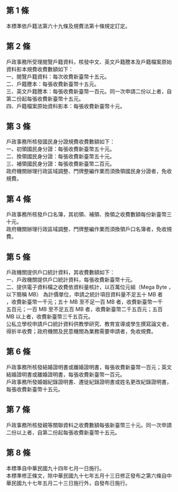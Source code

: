 第 1 條
-------
本標準依戶籍法第六十九條及規費法第十條規定訂定。

第 2 條
-------
戶政事務所受理閱覽戶籍資料，核發中文、英文戶籍謄本及戶籍檔案原始  
資料影本規費收費數額如下：  
一、閱覽戶籍資料：每次收費新臺幣十五元。  
二、戶籍謄本：每張收費新臺幣十五元。  
三、英文戶籍謄本：每張收費新臺幣一百元。同一次申請二份以上者，自  
    第二份起每張收費新臺幣十五元。  
四、戶籍檔案原始資料影本：每張收費新臺幣十元。

第 3 條
-------
戶政事務所核發國民身分證規費收費數額如下：  
一、初領國民身分證：每張收費新臺幣五十元。  
二、換領國民身分證：每張收費新臺幣五十元。  
三、補領國民身分證：每張收費新臺幣二百元。  
政府機關辦理行政區域調整、門牌整編作業而須換領國民身分證者，免收  
規費。

第 4 條
-------
戶政事務所核發戶口名簿，其初領、補領、換領之收費數額每份新臺幣三  
十元。  
政府機關辦理行政區域調整、門牌整編作業而須換領戶口名簿者，免收規  
費。

第 5 條
-------
戶政機關提供戶口統計資料，其收費數額如下：  
一、戶政機關提供戶口統計資料，每張收費新臺幣十元。  
二、提供電子資料檔之收費依資料量核計，以百萬位元組（Mega Byte ，  
    以下簡稱 MB） 為計價單位，申請之統計項目資料量不足五十 MB 者  
    ，收費新臺幣一千元；五十 MB 至不足一百 MB 者，收費新臺幣一千  
    五百元；一百 MB 至不足五百 MB 者，收費新臺幣二千五百元；五百  
    MB  以上者，收費新臺幣三千五百元。  
公私立學校申請戶口統計資料供教學研究、教育宣導或學生撰寫論文者，  
得折半收費；政府機關及民意機關為業務需要申請者，免收規費。

第 6 條
-------
戶政事務所核發結婚證明書或離婚證明書，每張收費新臺幣一百元；英文  
結婚證明書或離婚證明書，每張收費新臺幣一百元。  
戶政事務所發婚姻紀錄證明書、遷徙紀錄證明書或姓名更改紀錄證明書，  
每張收費新臺幣十五元。

第 7 條
-------
戶政事務所核發親等關聯資料之收費數額每張新臺幣三十元。同一次申請  
二份以上者，自第二份起每張收費新臺幣十五元。

第 8 條
-------
本標準自中華民國九十四年七月一日施行。  
本標準修正條文，除中華民國九十七年五月十三日修正發布之第六條自中  
華民國九十七年五月二十三日施行外，自發布日施行。

